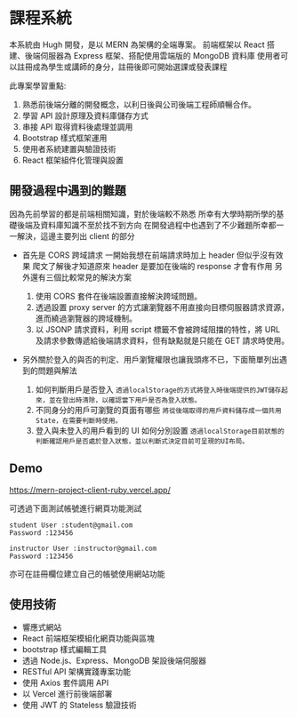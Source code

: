 # 課程系統

本系統由 Hugh 開發，是以 MERN 為架構的全端專案。
前端框架以 React 搭建、後端伺服器為 Express 框架、搭配使用雲端版的 MongoDB 資料庫
使用者可以註冊成為學生或講師的身分，註冊後即可開始選課或發表課程

此專案學習重點:

1. 熟悉前後端分離的開發概念，以利日後與公司後端工程師順暢合作。
1. 學習 API 設計原理及資料庫儲存方式
1. 串接 API 取得資料後處理並調用
1. Bootstrap 樣式框架運用
1. 使用者系統建置與驗證技術
1. React 框架組件化管理與設置

## 開發過程中遇到的難題

因為先前學習的都是前端相關知識，對於後端較不熟悉
所幸有大學時期所學的基礎後端及資料庫知識不至於找不到方向
在開發過程中也遇到了不少難題所幸都一一解決，這邊主要列出 client 的部分

- 首先是 CORS 跨域請求
  一開始我想在前端請求時加上 header 但似乎沒有效果
  爬文了解後才知道原來 header 是要加在後端的 response 才會有作用
  另外還有三個比較常見的解決方案

  1. 使用 CORS 套件在後端設置直接解決跨域問題。
  1. 透過設置 proxy server 的方式讓瀏覽器不用直接向目標伺服器請求資源，進而繞過瀏覽器的跨域機制。
  1. 以 JSONP 請求資料，利用 script 標籤不會被跨域阻擋的特性，將 URL 及請求參數傳遞給後端請求資料，但有缺點就是只能在 GET 請求時使用。

- 另外關於登入的與否的判定、用戶瀏覽權限也讓我頭疼不已，下面簡單列出遇到的問題與解法

  1. 如何判斷用戶是否登入
     `透過localStorage的方式將登入時後端提供的JWT儲存起來，並在登出時清除，以確認當下用戶是否為登入狀態。`
  1. 不同身分的用戶可瀏覽的頁面有哪些
     `將從後端取得的用戶資料儲存成一個共用State，在需要判斷時使用。`
  1. 登入與未登入的用戶看到的 UI 如何分別設置
     `透過localStorage目前狀態的判斷確認用戶是否處於登入狀態，並以判斷式決定目前可呈現的UI布局。`

## Demo

https://mern-project-client-ruby.vercel.app/

可透過下面測試帳號進行網頁功能測試

```
student User :student@gmail.com
Password :123456

instructor User :instructor@gmail.com
Password :123456

```

亦可在註冊欄位建立自己的帳號使用網站功能

## 使用技術

- 響應式網站
- React 前端框架模組化網頁功能與區塊
- bootstrap 樣式編輯工具
- 透過 Node.js、Express、MongoDB 架設後端伺服器
- RESTful API 架構實踐專案功能
- 使用 Axios 套件調用 API
- 以 Vercel 進行前後端部署
- 使用 JWT 的 Stateless 驗證技術
